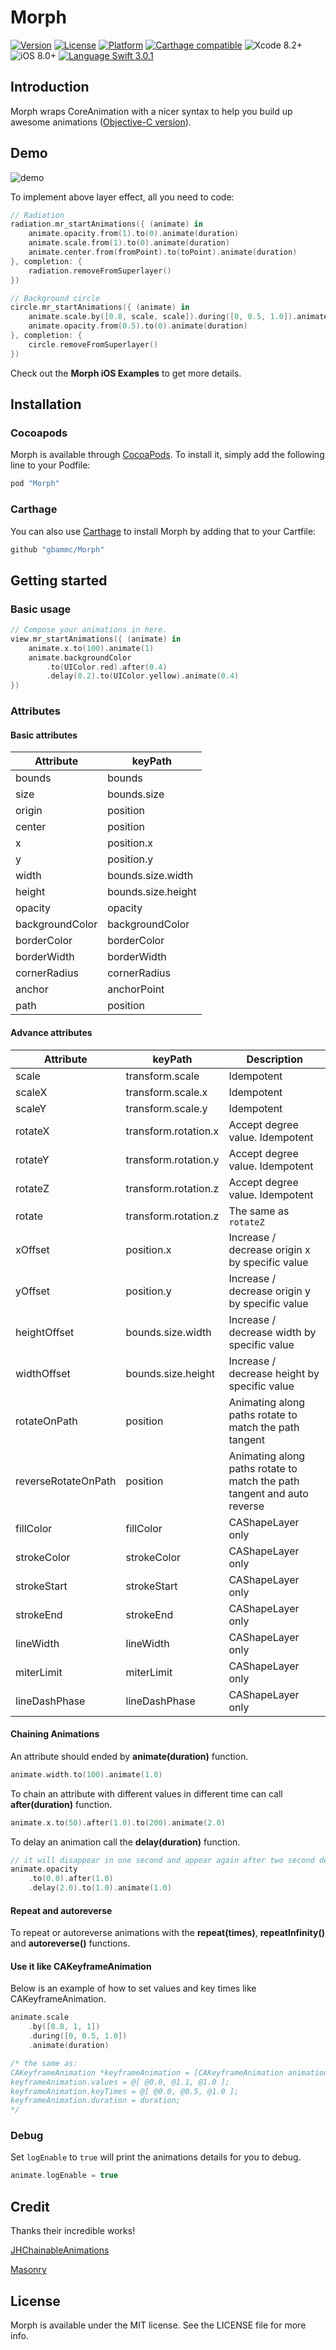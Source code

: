 # Morph

[![Version](https://img.shields.io/cocoapods/v/Morph.svg?style=flat)](http://cocoapods.org/pods/Morph) [![License](https://img.shields.io/cocoapods/l/Morph.svg?style=flat)](http://cocoapods.org/pods/Morph) [![Platform](https://img.shields.io/cocoapods/p/Morph.svg?style=flat)](http://cocoapods.org/pods/Morph) [![Carthage compatible](https://img.shields.io/badge/Carthage-compatible-4BC51D.svg?style=flat)](https://github.com/Carthage/Carthage) ![Xcode 8.2+](https://img.shields.io/badge/Xcode-8.2%2B-blue.svg) ![iOS 8.0+](https://img.shields.io/badge/iOS-8.0%2B-blue.svg) [![Language Swift 3.0.1](https://img.shields.io/badge/Language-Swift%203.0.1-orange.svg)](https://swift.org)

## Introduction

Morph wraps CoreAnimation with a nicer syntax to help you build up awesome animations ([Objective-C version](https://github.com/gbammc/Mystique)).

## Demo

![demo](/Resources/demo.gif?raw=true)

To implement above layer effect, all you need to code:

```swift
// Radiation
radiation.mr_startAnimations({ (animate) in
    animate.opacity.from(1).to(0).animate(duration)
    animate.scale.from(1).to(0).animate(duration)
    animate.center.from(fromPoint).to(toPoint).animate(duration)
}, completion: {
    radiation.removeFromSuperlayer()
})

// Background circle
circle.mr_startAnimations({ (animate) in
    animate.scale.by([0.8, scale, scale]).during([0, 0.5, 1.0]).animate(duration)
    animate.opacity.from(0.5).to(0).animate(duration)
}, completion: {
    circle.removeFromSuperlayer()
})
```

Check out the __Morph iOS Examples__ to get more details.

## Installation

### Cocoapods

Morph is available through [CocoaPods](http://cocoapods.org). To install it, simply add the following line to your Podfile:

```ruby
pod "Morph"
```

### Carthage

You can also use [Carthage](https://github.com/Carthage/Carthage) to install Morph by adding that to your Cartfile:

```ruby
github "gbammc/Morph"
```

## Getting started

### Basic usage

```swift
// Compose your animations in here.
view.mr_startAnimations({ (animate) in
    animate.x.to(100).animate(1)
    animate.backgroundColor
        .to(UIColor.red).after(0.4)
        .delay(0.2).to(UIColor.yellow).animate(0.4)
})
```

### Attributes

#### Basic attributes

| Attribute | keyPath |
|-----------|---------|
| bounds | bounds |
| size | bounds.size |
| origin | position |
| center | position |
| x | position.x |
| y | position.y |
| width | bounds.size.width |
| height | bounds.size.height |
| opacity | opacity |
| backgroundColor | backgroundColor |
| borderColor | borderColor |
| borderWidth | borderWidth |
| cornerRadius | cornerRadius |
| anchor | anchorPoint |
| path | position |

#### Advance attributes

| Attribute | keyPath | Description |
|-----------|---------|-------------|
| scale | transform.scale |  Idempotent |
| scaleX | transform.scale.x | Idempotent |
| scaleY | transform.scale.y | Idempotent |
| rotateX | transform.rotation.x | Accept degree value. Idempotent |
| rotateY | transform.rotation.y | Accept degree value. Idempotent |
| rotateZ | transform.rotation.z | Accept degree value. Idempotent |
| rotate | transform.rotation.z | The same as ```rotateZ``` |
| xOffset | position.x | Increase / decrease origin x by specific value |
| yOffset | position.y | Increase / decrease origin y by specific value |
| heightOffset | bounds.size.width | Increase / decrease width by specific value |
| widthOffset | bounds.size.height | Increase / decrease height by specific value |
| rotateOnPath | position | Animating along paths rotate to match the path tangent  |
| reverseRotateOnPath | position | Animating along paths rotate to match the path tangent and auto reverse |
| fillColor | fillColor | CAShapeLayer only |
| strokeColor | strokeColor | CAShapeLayer only |
| strokeStart | strokeStart | CAShapeLayer only |
| strokeEnd | strokeEnd | CAShapeLayer only |
| lineWidth | lineWidth | CAShapeLayer only |
| miterLimit | miterLimit | CAShapeLayer only |
| lineDashPhase | lineDashPhase | CAShapeLayer only |

#### Chaining Animations

An attribute should ended by __animate(duration)__ function.

```swift
animate.width.to(100).animate(1.0)
```

To chain an attribute with different values in different time can call __after(duration)__ function.

```swift
animate.x.to(50).after(1.0).to(200).animate(2.0)
```

To delay an animation call the __delay(duration)__ function.

```swift
// it will disappear in one second and appear again after two second delay
animate.opacity
    .to(0.0).after(1.0)
    .delay(2.0).to(1.0).animate(1.0)
```

#### Repeat and autoreverse

To repeat or autoreverse animations with the __repeat(times)__, __repeatInfinity()__ and __autoreverse()__ functions.

#### Use it like CAKeyframeAnimation

Below is an example of how to set values and key times like CAKeyframeAnimation.

```swift
animate.scale
	.by([0.8, 1, 1])
	.during([0, 0.5, 1.0])
	.animate(duration)

/* the same as:
CAKeyframeAnimation *keyframeAnimation = [CAKeyframeAnimation animationWithKeyPath:@"transform.scale"];
keyframeAnimation.values = @[ @0.0, @1.1, @1.0 ];
keyframeAnimation.keyTimes = @[ @0.0, @0.5, @1.0 ];
keyframeAnimation.duration = duration;
*/
```

### Debug

Set ```logEnable``` to ```true``` will print the animations details for you to debug.

```swift
animate.logEnable = true
```

## Credit

Thanks their incredible works!

[JHChainableAnimations](https://github.com/jhurray/JHChainableAnimations)

[Masonry](https://github.com/SnapKit/Masonry)

## License

Morph is available under the MIT license. See the LICENSE file for more info.
